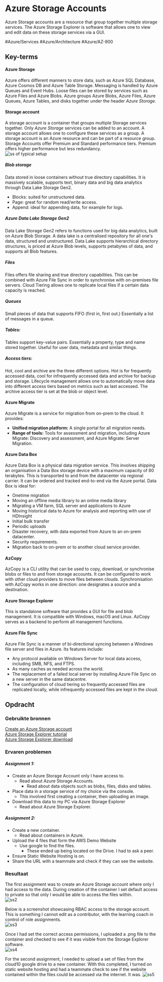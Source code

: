 # Azure Storage Accounts
Azure Storage accounts are a resource that group together multiple storage services. The Azure Storage Explorer is software that allows one to view and edit data on these storage services via a GUI.

#Azure/Services #Azure/Architecture #Azure/AZ-900
## Key-terms
#### Azure Storage
Azure offers different manners to store data, such as Azure SQL Database, Azure Cosmos DB and Azure Table Storage. Messaging is handled by Azure Queues and Event Hubs. Loose files can be stored by services such as Azure Files and Azure Blobs. Azure groups Azure Blobs, Azure Files, Azure Queues, Azure Tables, and disks together under the header *Azure Storage.*

#### Storage account
A storage account is a container that groups multiple Storage services together. Only *Azure Storage* services can be added to an account. A storage account allows one to configure these services as a group. A storage account is an Azure resource and can be part of a resource group. Storage Accounts offer Premium and Standard performance tiers. Premium offers higher performance but less redundancy.  
![ss of typical setup](../../00_includes/AZ-05_screenshot1.png)  
##### Blob storage
Data stored in loose containers without true directory capabilities. It is massively scalable, supports text, binary data and big data analytics through Data Lake Storage Gen2.
* Blocks: suited for unstructured data.
* Page: great for random read/write access.
* Append: ideal for appending data, for example for logs.

##### Azure Data Lake Storage Gen2
Data Lake Storage Gen2 refers to functions used for big data analytics, built on Azure Blob Storage. A data lake is a centralised repository for all one's data, structured and unstructured. Data Lake supports hierarchical directory structures, is priced at Azure Blob levels, supports petabytes of data, and supports all Blob features.

##### Files
Files offers file sharing and true directory capabilities. This can be combined with Azure File Sync in order to synchronise with on-premises file servers. Cloud Tiering allows one to replicate local files if a certain data capacity is reached.

##### Queues
Small pieces of data that supports FIFO (first in, first out.) Essentially a list of messages in a queue.

##### Tables:
Tables support key-value pairs. Essentially a property, type and name stored together. Useful for user data, metadata and similar things.

##### Access tiers:
Hot, cool and archive are the three different options. Hot is for frequently accessed data, cool for infrequently accessed data and archive for backup and storage. Lifecycle management allows one to automatically move data into different access tiers based on metrics such as last accessed. The archive access tier is set at the blob or object level.

#### Azure Migrate
Azure Migrate is a service for migration from on-prem to the cloud. It provides:

* **Unified migration platform:** A single portal for all migration needs.
* **Range of tools:** Tools for assessment and migration, including Azure Migrate: Discovery and assessment, and Azure Migrate: Server Migration.

#### Azure Data Box
Azure Data Box is a physical data migration service. This involves shipping an organisation a Data Box storage device with a maximum capacity of 80 terabytes. This is transported to and from the datacenter via regional carrier. It can be ordered and tracked end-to-end via the Azure portal. Data Box is ideal for:

* Onetime migration
* Moving an offline media library to an online media library
* Migrating a VM farm, SQL server and applications to Azure
* Moving historical data to Azure for analysis and reporting with use of HDInsight
* Initial bulk transfer
* Periodic uploads
* Disaster recovery, with data exported from Azure to an on-prem datacenter.
* Security requirements.
* Migration back to on-prem or to another cloud service provider.

#### AzCopy
AzCopy is a CLI utility that can be used to copy, download, or synchronise blobs or files to and from storage accounts. It can be configured to work with other cloud providers to move files between clouds. Synchronisation with AzCopy works in one direction: one designates a source and a destination.

#### Azure Storage Explorer
This is standalone software that provides a GUI for file and blob management. It is compatible with Windows, macOS and Linux. AzCopy serves as a backend to perform all management functions.

#### Azure File Sync
Azure File Sync is a manner of bi-directional syncing between a Windows file server and files in Azure. Its features include:
* Any protocol available on Windows Server for local data access, including SMB, NFS, and FTPS.
* As many caches as needed across the world.
* The replacement of a failed local server by installing Azure File Sync on a new server in the same datacentre.
* The configuration of cloud tiering so frequently accessed files are replicated locally, while infrequently accessed files are kept in the cloud.

## Opdracht
### Gebruikte bronnen
[Create an Azure Storage account](https://learn.microsoft.com/en-us/training/modules/create-azure-storage-account/)  
[Azure Storage Explorer tutorial](https://learn.microsoft.com/en-us/training/modules/upload-download-and-manage-data-with-azure-storage-explorer/)  
[Azure Storage Explorer download](https://azure.microsoft.com/en-us/products/storage/storage-explorer/)  

### Ervaren problemen
##### Assignment 1:
* Create an Azure Storage Account only I have access to.
	* Read about Azure Storage Accounts.
		* Read about data objects such as blobs, files, disks and tables.
* Place data in a storage service of my choice via the console.
	* This involved first creating a container, then uploading an image.
* Download this data to my PC via Azure Storage Explorer
	* Read about Azure Storage Explorer.

##### Assignment 2:
* Create a new container.
	* Read about containers in Azure.
* Upload the 4 files that form the AWS Demo Website
	* Use google to find the files.
		* These ended up being located on the Drive. I had to ask a peer.
* Ensure Static Website Hosting is on.
* Share the URL with a teammate and check if they can see the website.

### Resultaat
The first assignment was to create an Azure Storage account where only I had access to the data. During creation of the container I set default access to private so that only I would be able to access the files within.  
![ss2](../../00_includes/AZ-05_screenshot2.png)  

Below is a screenshot showcasing RBAC access to the storage account. This is something I cannot edit as a contributor, with the learning coach in control of role assignments.  
![ss3](../../00_includes/AZ-05_screenshot3.png)  

Once I had set the correct access permissions, I uploaded a .png file to the container and checked to see if it was visible from the Storage Explorer software.  
![ss4](../../00_includes/AZ-05_screenshot4.png)  

For the second assignment, I needed to upload a set of files from the cloud10 google drive to a new container. With this completed, I turned on static website hosting and had a teammate check to see if the website contained within the files could be accessed via the internet. It was.
![ss5](../../00_includes/AZ-05_screenshot5.png)  
